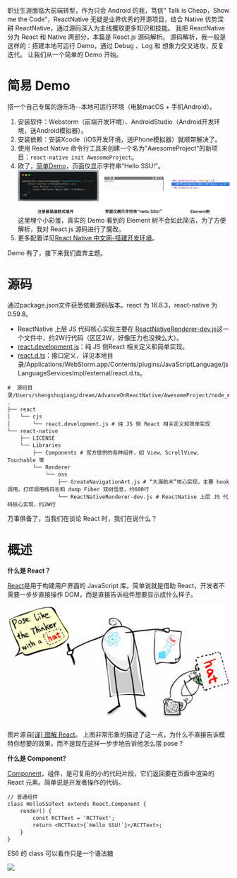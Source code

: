<!--# React 源码解析-->

职业生涯面临大前端转型，作为只会 Android 的我，笃信“ Talk is Cheap，Show me the Code”，ReactNative 无疑是业界优秀的开源项目，结合 Native 优势深耕 ReactNative，通过源码深入为主线攫取更多知识和技能。
我把 ReactNative 分为 React 和 Native 两部分，本篇是 React.js 源码解析。
源码解析，我一般是这样的：搭建本地可运行 Demo，通过 Debug 、Log 和 想象力交叉进攻，反复迭代。
让我们从一个简单的 Demo 开始。

# 简易 Demo

搭一个自己专属的游乐场--本地可运行环境（电脑macOS + 手机Android）。

1. 安装软件：Webstorm（前端开发环境）、AndroidStudio（Android开发环境，送Android模拟器）。
2. 安装依赖：安装Xcode（iOS开发环境，送iPhone模拟器）就顺带解决了。
2. 使用 React Native 命令行工具来创建一个名为"AwesomeProject"的新项目：`react-native init AwesomeProject`。
3. 欧了，[简单Demo](https://github.com/shengshuqiang/AdvanceOnReactNative/blob/master/AwesomeProject/App.js)，页面仅显示字符串“Hello SSU!”。<br>![](../assets/reactParsing/React解析-环境搭建.png)<br>这里埋个小彩蛋，真实的 Demo 看到的 Element 树不会如此简洁，为了方便解析，我对 React.js 源码进行了魔改。
5. 更多配置详见[React Native 中文网-搭建开发环境](https://reactnative.cn/docs/getting-started.html)。

Demo 有了，接下来我们直奔主题。

# 源码

通过package.json文件获悉依赖源码版本。react 为 16.8.3，react-native 为 0.59.8。

* ReactNative 上层 JS 代码核心实现主要在 [ReactNativeRenderer-dev.js](https://github.com/shengshuqiang/AdvanceOnReactNative/blob/master/AwesomeProject/node_modules/react-native/Libraries/Renderer/oss/ReactNativeRenderer-dev.js)这一个文件中，约2W行代码（区区2W，好像压力也没辣么大）。
* [react.development.js](https://github.com/shengshuqiang/AdvanceOnReactNative/blob/master/AwesomeProject/node_modules/react/cjs/react.development.js)：纯 JS 侧React 相关定义和简单实现。
* [react.d.ts](https://github.com/shengshuqiang/AdvanceOnReactNative/blob/master/AwesomeProject/react.d.ts)：接口定义，详见本地目录/Applications/WebStorm.app/Contents/plugins/JavaScriptLanguage/jsLanguageServicesImpl/external/react.d.ts。

```
#  源码目录/Users/shengshuqiang/dream/AdvanceOnReactNative/AwesomeProject/node_modules
.
├── react
│   └── cjs
│       └── react.development.js # 纯 JS 侧 React 相关定义和简单实现
└── react-native
    ├── LICENSE
    └── Libraries
        ├── Components # 官方提供的各种组件，如 View、ScrollView、Touchable 等
        └── Renderer
            └── oss
                ├── GreateNavigationArt.js # “大海航术”核心实现，主要 hook 调用，打印调用栈日志和 dump Fiber 双树信息，约600行
                └── ReactNativeRenderer-dev.js # ReactNative 上层 JS 代码核心实现，约2W行

```

万事俱备了，当我们在谈论 React 时，我们在说什么？

# 概述

**什么是 React？**

[React](https://zh-hans.reactjs.org/)是用于构建用户界面的 JavaScript 库。简单说就是借助 React，开发者不需要一步步直接操作 DOM，而是直接告诉组件想要显示成什么样子。

![](../assets/reactParsing/react是什么.png)

图片源自[[译] 图解 React](https://juejin.im/post/5b481f6b51882519ad6175c2)。
上图非常形象的描述了这一点，为什么不直接告诉模特你想要的效果，而不是现在这样一步步地告诉他怎么摆 pose ?

**什么是 Component?**

[Component](https://zh-hans.reactjs.org/docs/glossary.html#components)，组件，是可复用的小的代码片段，它们返回要在页面中渲染的 React 元素。简单说是开发者操作的代码。

```
// 普通组件
class HelloSSUText extends React.Component {
    render() {
    	const RCTText = 'RCTText';
        return <RCTText>{`Hello SSU!`}</RCTText>;
    }
}
```

ES6 的 class 可以看作只是一个语法糖


![](https://user-gold-cdn.xitu.io/2018/7/13/16491bc245c8a38f?imageView2/0/w/1280/h/960/format/webp/ignore-error/1)
